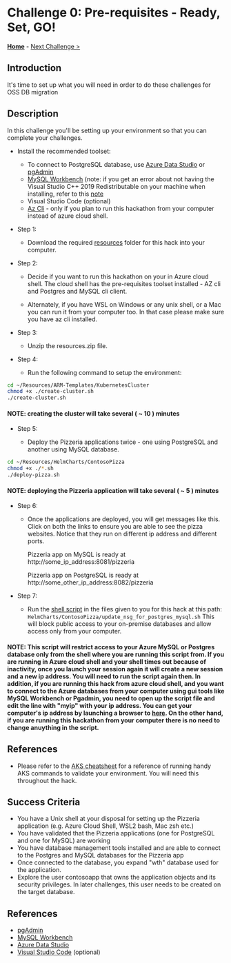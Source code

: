 # Challenge 0: Pre-requisites - Ready, Set, GO!

**[Home](../README.md)** - [Next Challenge >](./01-assessment.md)

## Introduction

It's time to set up what you will need in order to do these challenges for OSS DB migration

## Description

In this challenge you'll be setting up your environment so that you can complete your challenges.

- Install the recommended toolset:
    - To connect to PostgreSQL database, use [Azure Data Studio](https://docs.microsoft.com/en-us/sql/azure-data-studio/download-azure-data-studio) or [pgAdmin](https://www.pgadmin.org/)
    - [MySQL Workbench](https://www.mysql.com/products/workbench/) (note: if you get an error about not having the Visual Studio C++ 2019 Redistributable on your machine when installing, refer to this [note](https://support.microsoft.com/en-us/topic/the-latest-supported-visual-c-downloads-2647da03-1eea-4433-9aff-95f26a218cc0) 
    - Visual Studio Code (optional)
    - [Az Cli](https://docs.microsoft.com/en-us/cli/azure/install-azure-cli) - only if you plan to run this hackathon from your computer instead of azure cloud shell. 

- Step 1:
    -   Download the required [resources](https://microsoft.sharepoint.com/:u:/t/SparkOSSDBMigrationCoach/ESYsppGKy2BJr28_bs537h8BEJApa15b8IQ9ARQ-SUir0g?e=bAWo4e) folder for this hack into your computer. 
    
-  Step 2: 
    -  Decide if you want to run this hackathon on your in Azure cloud shell. The cloud shell has the pre-requisites toolset installed - AZ cli and Postgres and MySQL cli client. 
    
    -  Alternately, if you have WSL on Windows or any unix shell, or a Mac you can run it from your computer too. In that case please make sure you have az cli installed. 
      
-   Step 3:
 
    - Unzip the resources.zip file.

  
-   Step 4:

    -  Run the following command to setup the environment:

```bash
cd ~/Resources/ARM-Templates/KubernetesCluster
chmod +x ./create-cluster.sh
./create-cluster.sh

```

#### NOTE: creating the cluster will take several ( ~ 10 ) minutes

-   Step 5:

    - Deploy the Pizzeria applications twice - one using PostgreSQL and another using MySQL database.

```bash
cd ~/Resources/HelmCharts/ContosoPizza
chmod +x ./*.sh
./deploy-pizza.sh

```

#### NOTE: deploying the Pizzeria application will take several ( ~ 5 ) minutes

-   Step 6:

    - Once the applications are deployed, you will get messages like this. Click on both the links to ensure you are able to see the pizza websites. Notice that they run on            different ip address and different ports.

      Pizzeria app on MySQL is ready at http://some_ip_address:8081/pizzeria
      
      Pizzeria app on PostgreSQL is ready at http://some_other_ip_address:8082/pizzeria

- Step 7:
    - Run the [shell script](./Resources/HelmCharts/ContosoPizza/update_nsg_for_postgres_mysql.sh) in the files given to you for this hack at this path: `HelmCharts/ContosoPizza/update_nsg_for_postgres_mysql.sh` 
  This will block public access to your on-premise databases and allow access only from your computer.

#### NOTE:  This script will restrict access to your Azure MySQL or Postgres database only from the shell where you are running this script from. If you are running in Azure cloud shell and your shell times out because of inactivity, once you launch your session again it will create a new session and a new ip address. You will need to run the script again then. In addition, if you are running this hack from azure cloud shell, and you want to connect to the Azure databases from your computer using gui tools like MySQL Workbench or Pgadmin, you need to  open up the script file and edit the line with "myip" with your ip address. You can get your computer's ip address by launching a browser to [here](https://ifconfig.me). On the other hand, if you are running this hackathon from your computer there is no need to change anuything in the script. 
 

## References

- Please refer to the [AKS cheatsheet](./K8s_cheetsheet.md) for a reference of running handy AKS commands to validate your environment. You will need this throughout the hack.


## Success Criteria

* You have a Unix shell at your disposal for setting up the Pizzeria application (e.g. Azure Cloud Shell, WSL2 bash, Mac zsh etc.)
* You have validated that the Pizzeria applications (one for PostgreSQL and one for MySQL) are working
* You have database management tools installed and are able to connect to the Postgres and MySQL databases for the Pizzeria app
* Once connected to the database, you expand "wth" database used for the application. 
* Explore the user contosoapp that owns the application objects and its security privileges. In later challenges, this user needs to be created on the target database.

## References

* [pgAdmin](https://www.pgadmin.org)
* [MySQL Workbench](https://www.mysql.com/products/workbench/)
* [Azure Data Studio](https://docs.microsoft.com/en-us/sql/azure-data-studio/download-azure-data-studio?view=sql-server-ver15)
* [Visual Studio Code](https://code.visualstudio.com/) (optional)

